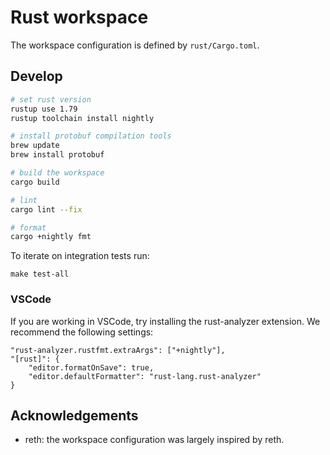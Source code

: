# Rust workspace

The workspace configuration is defined by `rust/Cargo.toml`.

## Develop

```sh
# set rust version
rustup use 1.79
rustup toolchain install nightly
```

```sh
# install protobuf compilation tools
brew update
brew install protobuf
```

```sh
# build the workspace
cargo build

# lint
cargo lint --fix

# format
cargo +nightly fmt
```

To iterate on integration tests run:

```
make test-all
```

### VSCode

If you are working in VSCode, try installing the rust-analyzer extension. We recommend the following settings:

```
"rust-analyzer.rustfmt.extraArgs": ["+nightly"],
"[rust]": {
    "editor.formatOnSave": true,
    "editor.defaultFormatter": "rust-lang.rust-analyzer"
}
```

## Acknowledgements

- reth: the workspace configuration was largely inspired by reth.